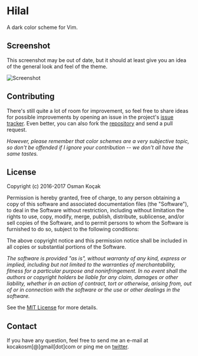Hilal
=====

A dark color scheme for Vim.


Screenshot
----------

This screenshot may be out of date, but it should at least give you an idea of
the general look and feel of the theme.

![Screenshot][1]


Contributing
------------

There's still quite a lot of room for improvement, so feel free to share ideas
for possible improvements by opening an issue in the project's [issue tracker][2].
Even better, you can also fork the [repository][3] and send a pull request.

_However, please remember that color schemes are a very subjective topic, so
don't be offended if I ignore your contribution -- we don't all have the same
tastes._


License
-------

Copyright (c) 2016-2017 Osman Koçak

Permission is hereby granted, free of charge, to any person obtaining a copy of
this software and associated documentation files (the "Software"), to deal in
the Software without restriction, including without limitation the rights to
use, copy, modify, merge, publish, distribute, sublicense, and/or sell copies of
the Software, and to permit persons to whom the Software is furnished to do so,
subject to the following conditions:

The above copyright notice and this permission notice shall be included in all
copies or substantial portions of the Software.

_The software is provided "as is", without warranty of any kind, express or
implied, including but not limited to the warranties of merchantability,
fitness for a particular purpose and noninfringement. In no event shall the
authors or copyright holders be liable for any claim, damages or other
liability, whether in an action of contract, tort or otherwise, arising from,
out of or in connection with the software or the use or other dealings in the
software._

See the [MIT License][4] for more details.


Contact
-------

If you have any question, feel free to send me an e-mail at kocakosm[@]gmail[dot]com
or ping me on [twitter][5].


 [1]: https://raw.githubusercontent.com/kocakosm/hilal/master/screenshot.png
 [2]: https://bitbucket.org/kocakosm/hilal/issues?status=new&status=open
 [3]: https://bitbucket.org/kocakosm/hilal
 [4]: https://opensource.org/licenses/MIT
 [5]: https://twitter.com/kocakosm
